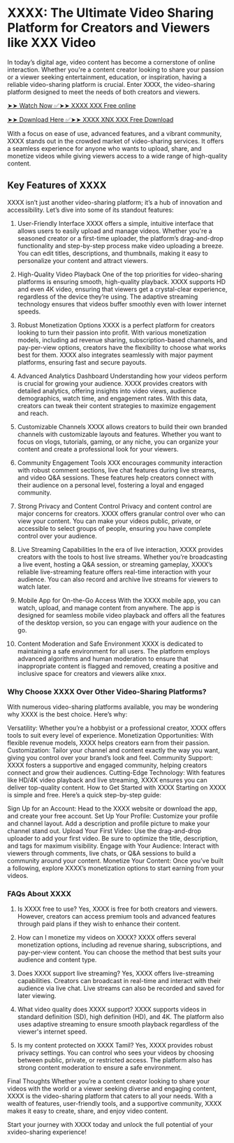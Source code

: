 <h1>XXXX: The Ultimate Video Sharing Platform for Creators and Viewers like XXX Video</h1>
In today’s digital age, video content has become a cornerstone of online interaction. Whether you're a content creator looking to share your passion or a viewer seeking entertainment, education, or inspiration, having a reliable video-sharing platform is crucial. Enter XXXX, the video-sharing platform designed to meet the needs of both creators and viewers.

[➤➤ Watch Now ✅➤➤ XXXX XXX Free online](https://t.co/WvZ7Vn10r1)

[➤➤ Download Here ✅➤➤ XXXX XNX XXX Free Download](https://t.co/WvZ7Vn10r1)

With a focus on ease of use, advanced features, and a vibrant community, XXXX stands out in the crowded market of video-sharing services. It offers a seamless experience for anyone who wants to upload, share, and monetize videos while giving viewers access to a wide range of high-quality content.

<h2>Key Features of XXXX</h2>
XXXX isn’t just another video-sharing platform; it’s a hub of innovation and accessibility. Let’s dive into some of its standout features:

1. User-Friendly Interface
XXXX offers a simple, intuitive interface that allows users to easily upload and manage videos. Whether you're a seasoned creator or a first-time uploader, the platform’s drag-and-drop functionality and step-by-step process make video uploading a breeze. You can edit titles, descriptions, and thumbnails, making it easy to personalize your content and attract viewers.

2. High-Quality Video Playback
One of the top priorities for video-sharing platforms is ensuring smooth, high-quality playback. XXXX supports HD and even 4K video, ensuring that viewers get a crystal-clear experience, regardless of the device they’re using. The adaptive streaming technology ensures that videos buffer smoothly even with lower internet speeds.

3. Robust Monetization Options
XXXX is a perfect platform for creators looking to turn their passion into profit. With various monetization models, including ad revenue sharing, subscription-based channels, and pay-per-view options, creators have the flexibility to choose what works best for them. XXXX also integrates seamlessly with major payment platforms, ensuring fast and secure payouts.

4. Advanced Analytics Dashboard
Understanding how your videos perform is crucial for growing your audience. XXXX provides creators with detailed analytics, offering insights into video views, audience demographics, watch time, and engagement rates. With this data, creators can tweak their content strategies to maximize engagement and reach.

5. Customizable Channels
XXXX allows creators to build their own branded channels with customizable layouts and features. Whether you want to focus on vlogs, tutorials, gaming, or any niche, you can organize your content and create a professional look for your viewers.

6. Community Engagement Tools
XXX encourages community interaction with robust comment sections, live chat features during live streams, and video Q&A sessions. These features help creators connect with their audience on a personal level, fostering a loyal and engaged community.

7. Strong Privacy and Content Control
Privacy and content control are major concerns for creators. XXXX offers granular control over who can view your content. You can make your videos public, private, or accessible to select groups of people, ensuring you have complete control over your audience.

8. Live Streaming Capabilities
In the era of live interaction, XXXX provides creators with the tools to host live streams. Whether you’re broadcasting a live event, hosting a Q&A session, or streaming gameplay, XXXX’s reliable live-streaming feature offers real-time interaction with your audience. You can also record and archive live streams for viewers to watch later.

9. Mobile App for On-the-Go Access
With the XXXX mobile app, you can watch, upload, and manage content from anywhere. The app is designed for seamless mobile video playback and offers all the features of the desktop version, so you can engage with your audience on the go.

10. Content Moderation and Safe Environment
XXXX is dedicated to maintaining a safe environment for all users. The platform employs advanced algorithms and human moderation to ensure that inappropriate content is flagged and removed, creating a positive and inclusive space for creators and viewers alike xnxx.

<h3>Why Choose XXXX Over Other Video-Sharing Platforms?</h3>
With numerous video-sharing platforms available, you may be wondering why XXXX is the best choice. Here’s why:

Versatility: Whether you’re a hobbyist or a professional creator, XXXX offers tools to suit every level of experience.
Monetization Opportunities: With flexible revenue models, XXXX helps creators earn from their passion.
Customization: Tailor your channel and content exactly the way you want, giving you control over your brand’s look and feel.
Community Support: XXXX fosters a supportive and engaged community, helping creators connect and grow their audiences.
Cutting-Edge Technology: With features like HD/4K video playback and live streaming, XXXX ensures you can deliver top-quality content.
How to Get Started with XXXX
Starting on XXXX is simple and free. Here’s a quick step-by-step guide:

Sign Up for an Account: Head to the XXXX website or download the app, and create your free account.
Set Up Your Profile: Customize your profile and channel layout. Add a description and profile picture to make your channel stand out.
Upload Your First Video: Use the drag-and-drop uploader to add your first video. Be sure to optimize the title, description, and tags for maximum visibility.
Engage with Your Audience: Interact with viewers through comments, live chats, or Q&A sessions to build a community around your content.
Monetize Your Content: Once you’ve built a following, explore XXXX’s monetization options to start earning from your videos.

<h3>FAQs About XXXX</h3>

1. Is XXXX free to use?
Yes, XXXX is free for both creators and viewers. However, creators can access premium tools and advanced features through paid plans if they wish to enhance their content.

2. How can I monetize my videos on XXXX?
XXXX offers several monetization options, including ad revenue sharing, subscriptions, and pay-per-view content. You can choose the method that best suits your audience and content type.

3. Does XXXX support live streaming?
Yes, XXXX offers live-streaming capabilities. Creators can broadcast in real-time and interact with their audience via live chat. Live streams can also be recorded and saved for later viewing.

4. What video quality does XXXX support?
XXXX supports videos in standard definition (SD), high definition (HD), and 4K. The platform also uses adaptive streaming to ensure smooth playback regardless of the viewer's internet speed.

5. Is my content protected on XXXX Tamil?
Yes, XXXX provides robust privacy settings. You can control who sees your videos by choosing between public, private, or restricted access. The platform also has strong content moderation to ensure a safe environment.

Final Thoughts
Whether you’re a content creator looking to share your videos with the world or a viewer seeking diverse and engaging content, XXXX is the video-sharing platform that caters to all your needs. With a wealth of features, user-friendly tools, and a supportive community, XXXX makes it easy to create, share, and enjoy video content.

Start your journey with XXXX today and unlock the full potential of your xvideo-sharing experience!
